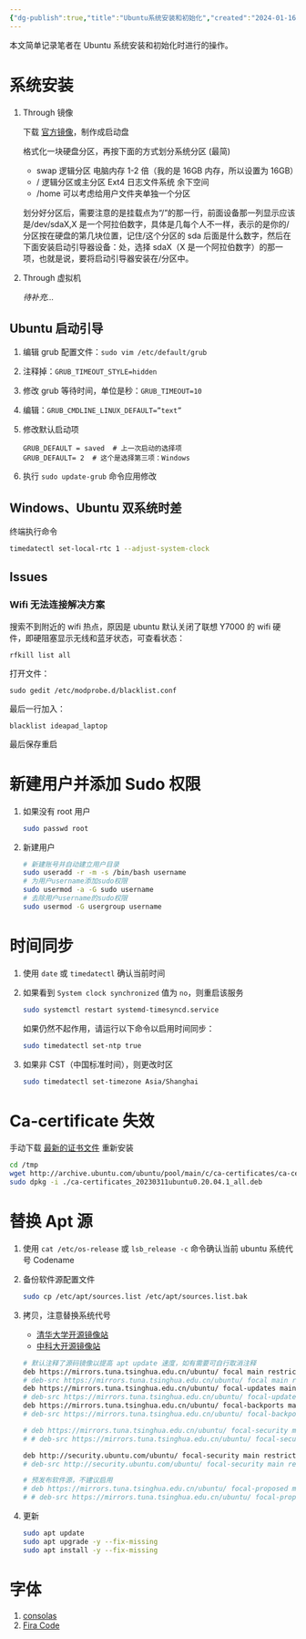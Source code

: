 ```yaml
---
{"dg-publish":true,"title":"Ubuntu系统安装和初始化","created":"2024-01-16 15:08","updated":"2024-01-29 15:00","tags":["ubuntu"],"dg-path":"环境部署/Ubuntu系统安装和初始化.md","permalink":"/环境部署/Ubuntu系统安装和初始化/","dgPassFrontmatter":true,"noteIcon":""}
---
```



本文简单记录笔者在 Ubuntu 系统安装和初始化时进行的操作。

# 系统安装

1. Through 镜像

    下载 [官方镜像](https://ubuntu.com/download#download)，制作成启动盘

    格式化一块硬盘分区，再按下面的方式划分系统分区 (最简)

    - swap 逻辑分区      电脑内存 1-2 倍（我的是 16GB 内存，所以设置为 16GB）
    - /           逻辑分区或主分区 Ext4 日志文件系统    余下空间
    - /home 可以考虑给用户文件夹单独一个分区

    划分好分区后，需要注意的是挂载点为“/”的那一行，前面设备那一列显示应该是/dev/sdaX,X 是一个阿拉伯数字，具体是几每个人不一样，表示的是你的/分区按在硬盘的第几块位置，记住/这个分区的 sda 后面是什么数字，然后在下面安装启动引导器设备：处，选择 sdaX（X 是一个阿拉伯数字）的那一项，也就是说，要将启动引导器安装在/分区中。</p>

2. Through 虚拟机

	*待补充...*

## Ubuntu 启动引导

1. 编辑 grub 配置文件：`sudo vim /etc/default/grub`

2. 注释掉：`GRUB_TIMEOUT_STYLE=hidden`

3. 修改 grub 等待时间，单位是秒：`GRUB_TIMEOUT=10`

4. 编辑：`GRUB_CMDLINE_LINUX_DEFAULT=”text”`

5. 修改默认启动项

	```
	GRUB_DEFAULT = saved  # 上一次启动的选择项
	GRUB_DEFAULT= 2  # 这个是选择第三项：Windows
	```

6. 执行 `sudo update-grub` 命令应用修改

## Windows、Ubuntu 双系统时差

终端执行命令

```bash
timedatectl set-local-rtc 1 --adjust-system-clock
```

## Issues

### Wifi 无法连接解决方案

搜索不到附近的 wifi 热点，原因是 ubuntu 默认关闭了联想 Y7000 的 wifi 硬件，即硬阻塞显示无线和蓝牙状态，可查看状态：

`rfkill list all`

打开文件：

`sudo gedit /etc/modprobe.d/blacklist.conf`

最后一行加入：

`blacklist ideapad_laptop`

最后保存重启

# 新建用户并添加 Sudo 权限

1. 如果没有 root 用户
  
    ```bash
    sudo passwd root
    ```

2. 新建用户

    ```bash
    # 新建账号并自动建立用户目录
    sudo useradd -r -m -s /bin/bash username
    # 为用户username添加sudo权限
    sudo usermod -a -G sudo username
    # 去除用户username的sudo权限
    sudo usermod -G usergroup username
    ```

# 时间同步

1. 使用 `date` 或 `timedatectl` 确认当前时间

2. 如果看到 `System clock synchronized` 值为 `no`，则重启该服务

    ```bash
    sudo systemctl restart systemd-timesyncd.service
    ```

    如果仍然不起作用，请运行以下命令以启用时间同步：

    ```bash
    sudo timedatectl set-ntp true
    ```
 
3. 如果非 CST（中国标准时间），则更改时区

    ```bash
    sudo timedatectl set-timezone Asia/Shanghai
    ```

# Ca-certificate 失效

手动下载 [最新的证书文件](http://archive.ubuntu.com/ubuntu/pool/main/c/ca-certificates/) 重新安装

```bash
cd /tmp
wget http://archive.ubuntu.com/ubuntu/pool/main/c/ca-certificates/ca-certificates_20230311ubuntu0.20.04.1_all.deb
sudo dpkg -i ./ca-certificates_20230311ubuntu0.20.04.1_all.deb
```

# 替换 Apt 源

1. 使用 `cat /etc/os-release` 或 `lsb_release -c` 命令确认当前 ubuntu 系统代号 Codename

2. 备份软件源配置文件

    ```bash
    sudo cp /etc/apt/sources.list /etc/apt/sources.list.bak
    ```

3. 拷贝，注意替换系统代号

	- [清华大学开源镜像站](https://mirrors.tuna.tsinghua.edu.cn/help/ubuntu/)
	- [中科大开源镜像站](https://mirrors.ustc.edu.cn/help/ubuntu.html#id7)

    ```bash
    # 默认注释了源码镜像以提高 apt update 速度，如有需要可自行取消注释
    deb https://mirrors.tuna.tsinghua.edu.cn/ubuntu/ focal main restricted universe multiverse
    # deb-src https://mirrors.tuna.tsinghua.edu.cn/ubuntu/ focal main restricted universe multiverse
    deb https://mirrors.tuna.tsinghua.edu.cn/ubuntu/ focal-updates main restricted universe multiverse
    # deb-src https://mirrors.tuna.tsinghua.edu.cn/ubuntu/ focal-updates main restricted universe multiverse
    deb https://mirrors.tuna.tsinghua.edu.cn/ubuntu/ focal-backports main restricted universe multiverse
    # deb-src https://mirrors.tuna.tsinghua.edu.cn/ubuntu/ focal-backports main restricted universe multiverse
    
    # deb https://mirrors.tuna.tsinghua.edu.cn/ubuntu/ focal-security main restricted universe multiverse
    # # deb-src https://mirrors.tuna.tsinghua.edu.cn/ubuntu/ focal-security main restricted universe multiverse
    
    deb http://security.ubuntu.com/ubuntu/ focal-security main restricted universe multiverse
    # deb-src http://security.ubuntu.com/ubuntu/ focal-security main restricted universe multiverse
    
    # 预发布软件源，不建议启用
    # deb https://mirrors.tuna.tsinghua.edu.cn/ubuntu/ focal-proposed main restricted universe multiverse
    # # deb-src https://mirrors.tuna.tsinghua.edu.cn/ubuntu/ focal-proposed main restricted universe multiverse
    ```

4. 更新

    ```bash
    sudo apt update
    sudo apt upgrade -y --fix-missing
    sudo apt install -y --fix-missing
    ```

# 字体

1. [consolas](https://storage.googleapis.com/google-code-archive-downloads/v2/code.google.com/uigroupcode/YaHei.Consolas.1.12.zip)
2. [Fira Code](https://github.com/tonsky/FiraCode)